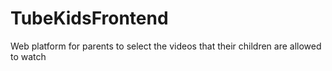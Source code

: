 # TubeKidsFrontend
Web platform for parents to select the videos that their children are allowed to watch
